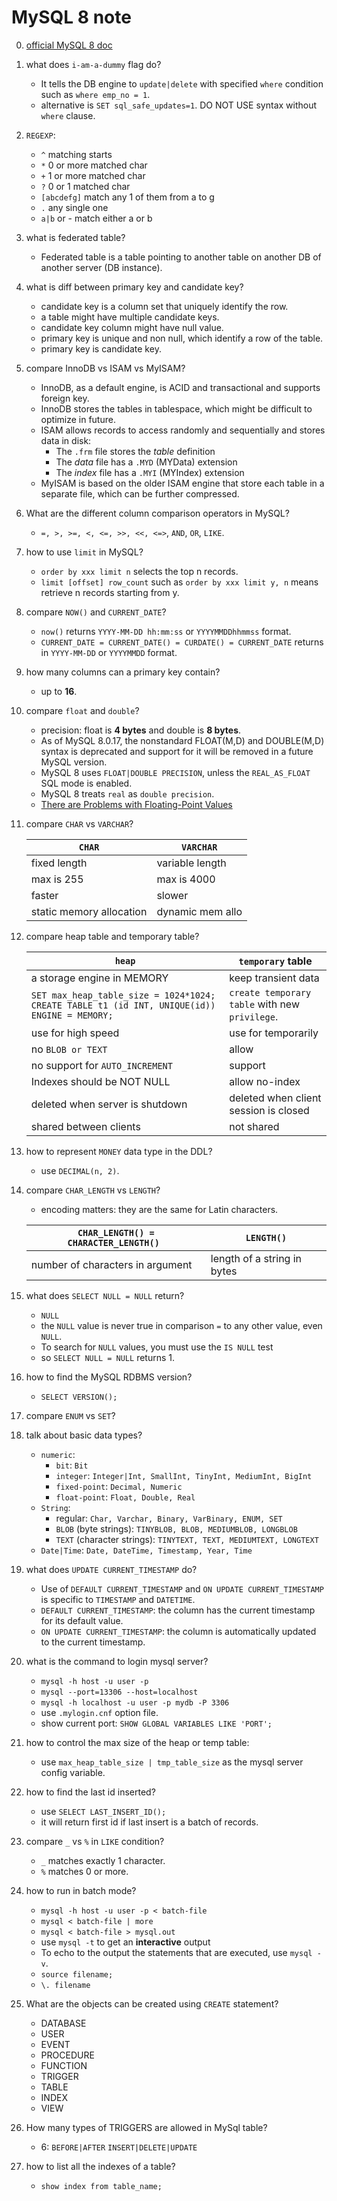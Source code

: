 # MySQL 8 note

000.    [official MySQL 8 doc](https://dev.mysql.com/doc/refman/8.0/en/)

001.    what does `i-am-a-dummy` flag do?
        - It tells the DB engine to `update|delete` with specified `where` condition such as `where emp_no = 1`.
        - alternative is `SET sql_safe_updates=1`. 
        DO NOT USE syntax without `where` clause.        
002.    `REGEXP`: 
        + `^` matching starts
        + `*` 0 or more matched char
        + `+` 1 or more matched char
        + `?` 0 or 1 matched char
        + `[abcdefg]` match any 1 of them from a to g
        + `.` any single one
        + `a|b` or - match either a or b
003.    what is federated table?
        - Federated table is a table pointing to another table on another DB of another server (DB instance).
004.    what is diff between primary key and candidate key?
        - candidate key is a column set that uniquely identify the row.
        - a table might have multiple candidate keys.
        - candidate key column might have null value.
        - primary key is unique and non null, which identify a row of the table.
        - primary key is candidate key.
005.    compare InnoDB vs ISAM vs MyISAM?
        - InnoDB, as a default engine, is ACID and transactional and supports foreign key.
        - InnoDB stores the tables in tablespace, which might be difficult to optimize in future.
        - ISAM allows records to access randomly and sequentially and stores data in disk:
            + The `.frm` file stores the _table_ definition
            + The _data_ file has a `.MYD` (MYData) extension
            + The _index_ file has a `.MYI` (MYIndex) extension
        - MyISAM is based on the older ISAM engine that store each table in a separate file, which can be further compressed.               
006.    What are the different column comparison operators in MySQL?        
        - `=, >, >=, <, <=, >>, <<, <=>`, `AND`, `OR`, `LIKE`.
007.    how to use `limit` in MySQL?        
        - `order by xxx limit n` selects the top n records.
        - `limit [offset] row_count` such as `order by xxx limit y, n` means retrieve n records starting from y.
008.    compare `NOW()` and `CURRENT_DATE`? 
        - `now()` returns  `YYYY-MM-DD hh:mm:ss` or `YYYYMMDDhhmmss` format.
        - `CURRENT_DATE = CURRENT_DATE() = CURDATE() = CURRENT_DATE` returns in `YYYY-MM-DD` or `YYYYMMDD` format.
009.    how many columns can a primary key contain?
        - up to **16**.      
010.    compare `float` and `double`?
        - precision: float is **4 bytes** and double is **8 bytes**.
        - As of MySQL 8.0.17, the nonstandard FLOAT(M,D) and DOUBLE(M,D) syntax is deprecated and support for it will be removed in a future MySQL version.
        - MySQL 8 uses `FLOAT|DOUBLE PRECISION`, unless the `REAL_AS_FLOAT` SQL mode is enabled.
        - MySQL 8 treats `real` as `double precision`.
        - [There are Problems with Floating-Point Values](https://dev.mysql.com/doc/refman/8.0/en/problems-with-float.html)
011.    compare `CHAR` vs `VARCHAR`?

        `CHAR` | `VARCHAR`        
        ---    | ---        
        fixed length | variable length
        max is 255 | max is 4000
        faster | slower
        static memory allocation | dynamic mem allo
012.    compare heap table and temporary table?  
        
        `heap` | `temporary` table
        ---    | ---
        a storage engine in MEMORY | keep transient data
        `SET max_heap_table_size = 1024*1024; CREATE TABLE t1 (id INT, UNIQUE(id)) ENGINE = MEMORY;` | `create temporary table` with new `privilege`.
        use for high speed | use for temporarily
        no `BLOB or TEXT` | allow
        no support for `AUTO_INCREMENT` | support
        Indexes should be NOT NULL | allow no-index 
        deleted when server is shutdown | deleted when client session is closed
        shared between clients | not shared            
013.    how to represent `MONEY` data type in the DDL?
        - use `DECIMAL(n, 2)`. 
014.    compare `CHAR_LENGTH` vs `LENGTH`?
        - encoding matters: they are the same for Latin characters.
         
        `CHAR_LENGTH() = CHARACTER_LENGTH() ` | `LENGTH()`
        ---             | ---
        number of characters in argument |  length of a string in bytes 
015.    what does `SELECT NULL = NULL` return?
        - `NULL`
        - the `NULL` value is never true in comparison `=` to any other value, even `NULL`.
        - To search for `NULL` values, you must use the `IS NULL` test 
        - so `SELECT NULL = NULL` returns 1.
016.    how to find the MySQL RDBMS version?
        - `SELECT VERSION();`
017.    compare `ENUM` vs `SET`?     
018.    talk about basic data types?
        + `numeric`: 
            - `bit`: `Bit`
            - `integer`: `Integer|Int, SmallInt, TinyInt, MediumInt, BigInt`
            - `fixed-point`: `Decimal, Numeric`
            - `float-point`: `Float, Double, Real`
        + `String`: 
            - regular: `Char, Varchar, Binary, VarBinary, ENUM, SET`
            - `BLOB` (byte strings): `TINYBLOB, BLOB, MEDIUMBLOB, LONGBLOB`
            - `TEXT` (character strings): `TINYTEXT, TEXT, MEDIUMTEXT, LONGTEXT`
        + `Date|Time`: `Date, DateTime, Timestamp, Year, Time`
019.    what does `UPDATE CURRENT_TIMESTAMP` do?
        - Use of `DEFAULT CURRENT_TIMESTAMP` and `ON UPDATE CURRENT_TIMESTAMP` is specific to `TIMESTAMP` and `DATETIME`.
        - `DEFAULT CURRENT_TIMESTAMP`: the column has the current timestamp for its default value.
        - `ON UPDATE CURRENT_TIMESTAMP`: the column is automatically updated to the current timestamp.
020.    what is the command to login mysql server?
        - `mysql -h host -u user -p`
        - `mysql --port=13306 --host=localhost`
        - `mysql -h localhost -u user -p mydb -P 3306`
        - use `.mylogin.cnf` option file.            
        - show current port: `SHOW GLOBAL VARIABLES LIKE 'PORT';`
021.    how to control the max size of the heap or temp table:
        - use `max_heap_table_size | tmp_table_size` as the mysql server config variable.
022.    how to find the last id inserted?
        - use `SELECT LAST_INSERT_ID();`
        - it will return first id if last insert is a batch of records.
023.    compare `_` vs `%` in `LIKE` condition?
        - `_` matches exactly 1 character.
        - `%` matches 0 or more.
024.    how to run in batch mode?
        - `mysql -h host -u user -p < batch-file`
        - `mysql < batch-file | more`           
        - `mysql < batch-file > mysql.out`
        - use `mysql -t` to get an **interactive** output
        - To echo to the output the statements that are executed, use `mysql -v`.
        - `source filename;`
        - `\. filename`             
025.    What are the objects can be created using `CREATE` statement?
        - DATABASE
        - USER
        - EVENT
        - PROCEDURE
        - FUNCTION
        - TRIGGER
        - TABLE
        - INDEX
        - VIEW   
026.    How many types of TRIGGERS are allowed in MySql table?
        - 6: `BEFORE|AFTER` `INSERT|DELETE|UPDATE`             
050.    how to list all the indexes of a table?
        -   `show index from table_name;`                                                                    
        
        
         
               
              
              
        
        
           